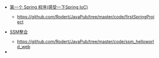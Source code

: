 - [第一个 Spring 程序(感受一下Spring IoC)](https://mp.weixin.qq.com/s?__biz=MzUzNDUyOTY0Nw==&mid=100000660&idx=1&sn=be821baf2bbd9fdbade42175784e2803&chksm=7a9210944de599824dd43e0881dc49e39d291a23bf446fbf5e4e2ee7c002c579c2cc610e1e79#rd)

  - https://github.com/Rodert/JavaPub/tree/master/code/firstSpringProject

- [SSM整合](https://mp.weixin.qq.com/s?__biz=MzUzNDUyOTY0Nw==&mid=100000711&idx=1&sn=a79510a8e6a958dad4019586e77f21ea&chksm=7a9210c74de599d14b070fce68a281d4d882d6c271e86ac7b36786d2e592d4cab94fe8459e7f#rd)
  
  - https://github.com/Rodert/JavaPub/tree/master/code/ssm_helloworld_web
  
- 